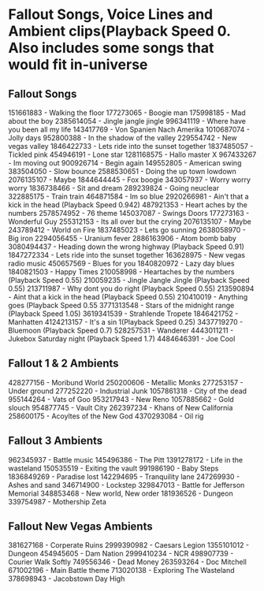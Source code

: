 # Fallout Songs, Voice Lines and Ambient clips(Playback Speed 0. Also includes some songs that would fit in-universe

## Fallout Songs
151661883       - Walking the floor
177273065       - Boogie man
175998185       - Mad about the boy
2385614054      - Jingle jangle jingle
996341119       - Where have you been all my life
143417769       - Von Spanien Nach Amerika
1010687074      - Jolly days
952800388       - In the shadow of the valley
229554742       - New vegas valley
1846422733      - Lets ride into the sunset together
1837485057      - Tickled pink
454946191       - Lone star
1281168575      - Hallo master X
967433267       - Im moving out
900926714       - Begin again
149552805       - American swing
383504050       - Slow bounce
2588530651      - Doing the up town lowdown
2076135107      - Maybe
1844644445      - Fox boogie
343057937       - Worry worry worry
1836738466      - Sit and dream
289239824       - Going neuclear
322885175       - Train train
464871584       - Im so blue
2920266981      - Ain't that a kick in the head (Playback Speed 0.942)
487921353       - Heart aches by the numbers
2578574952      - 76 theme
145037087       - Swings Doors
177273163       - Wonderful Guy
255312153       - Its all over but the crying
2076135107      - Maybe
243789412       - World on Fire
1837485023      - Lets go sunning
2638058970      - Big iron
2294056455      - Uranium fever
2886163906      - Atom bomb baby
3080494437      - Heading down the wrong highway (Playback Speed 0.91)
1847272334      - Lets ride into the sunset together
163628975       - New vegas radio music
450657569       - Blues for you
1840820972      - Lazy day blues
1840821503      - Happy Times
210058998       - Heartaches by the numbers (Playback Speed 0.55)
210059235       - Jingle Jangle Jingle (Playback Speed 0.55)
213711987       - Why dont you do right (Playback Speed 0.55)
213590894       - Aint that a kick in the head (Playback Speed 0.55)
210410019       - Anything goes (Playback Speed 0.55
3771313548      - Stars of the midnight range (Playback Speed 1.05)
3619341539      - Strahlende Tropete
1846421752      - Manhatten
4124213157      - It's a sin 1(Playback Speed 0.25)
3437719270      - Bluemoon (Playback Speed 0.7)
528257531       - Wanderer
4443011211      - Jukebox Saturday night (Playback Speed 1.7)
4484646391      - Joe Cool

## Fallout 1 & 2 Ambients
428277156       - Moribund World
250200606       - Metallic Monks
277253157       - Under ground
277252220       - Industrial Junk
1057861318      - City of the dead
955144264       - Vats of Goo
953217943       - New Reno
1057885662      - Gold slouch
954877745       - Vault City
262397234       - Khans of New California
258600175       - Acoyltes of the New God
4370293084      - Oil rig

## Fallout 3 Ambients
962345937       - Battle music
145496386       - The Pitt
1391278172      - Life in the wasteland
150535519       - Exiting the vault
991986190       - Baby Steps
1836849269      - Paradise lost
142294695       - Tranquility lane
247269930       - Ashes and sand
346714900       - Lockstep
329847013       - Battle for Jefferson Memorial
348853468       - New world, New order
181936526       - Dungeon
339754987       - Mothership Zeta

## Fallout New Vegas Ambients
381627168       - Corperate Ruins
2999390982      - Caesars Legion
1355101012      - Dungeon
454945605       - Dam Nation
2999410234      - NCR
498907739       - Courier Walk Softly
749556346       - Dead Money
263593264       - Doc Mitchell
671002196       - Main Battle theme
713020138       - Exploring The Wasteland
378698943       - Jacobstown Day High

